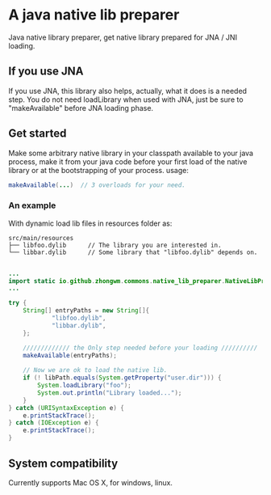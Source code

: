 # A java native lib preparer

Java native library preparer, get native library prepared for JNA / JNI loading.

## If you use JNA

If you use JNA, this library also helps, actually, what it does is a needed step.
You do not need loadLibrary when used with JNA, just be sure to "makeAvailable"
before JNA loading phase.


## Get started


Make some arbitrary native library in your classpath available to your java process, make it from
your java code before your first load of the native library or at the bootstrapping of your process.
usage:

```java
makeAvailable(...)  // 3 overloads for your need.
```

### An example

With dynamic load lib files in resources folder as:

```
src/main/resources
├── libfoo.dylib      // The library you are interested in.
└── libbar.dylib      // Some library that "libfoo.dylib" depends on.

``` 

```java 

...
import static io.github.zhongwm.commons.native_lib_preparer.NativeLibPreparer.makeAvailable;
...

try {
    String[] entryPaths = new String[]{
            "libfoo.dylib",
            "libbar.dylib",
    };

    ///////////// the Only step needed before your loading //////////
    makeAvailable(entryPaths);
    
    // Now we are ok to load the native lib.
    if (! libPath.equals(System.getProperty("user.dir"))) { 
        System.loadLibrary("foo");
        System.out.println("Library loaded...");
    }
} catch (URISyntaxException e) {
    e.printStackTrace();
} catch (IOException e) {
    e.printStackTrace();
}
```

## System compatibility

Currently supports Mac OS X, for windows, linux.    
